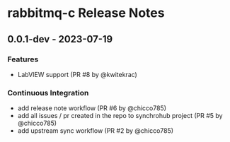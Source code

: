 # rabbitmq-c Release Notes

## 0.0.1-dev - 2023-07-19

### Features

- LabVIEW support (PR #8 by @kwitekrac)

### Continuous Integration

- add release note workflow (PR #6 by @chicco785)
- add all issues / pr created in the repo to synchrohub project (PR #5 by
  @chicco785)
- add upstream sync workflow (PR #2 by @chicco785)
